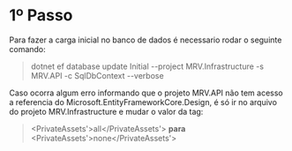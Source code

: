 # 1º Passo
Para fazer a carga inicial no banco de dados é necessario rodar o seguinte comando:
>dotnet ef database update Initial --project MRV.Infrastructure -s MRV.API -c SqlDbContext --verbose

Caso ocorra algum erro informando que o projeto MRV.API não tem acesso a referencia do Microsoft.EntityFrameworkCore.Design, é só ir no arquivo do  projeto MRV.Infrastructure e mudar o valor da tag:
> <PrivateAssets'>all</PrivateAssets'> **para** <PrivateAssets'>none</PrivateAssets'>
